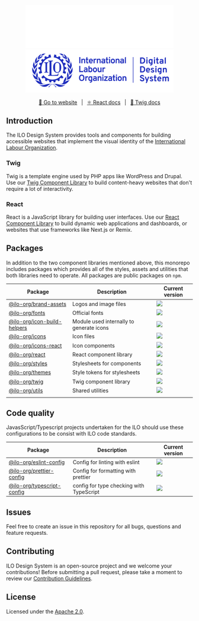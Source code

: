 <p align="center">
<img src="./packages/brand-assets/src/assets/logo_en_dds_horizontal_white.svg#gh-dark-mode-only" width="400"  alt="ILO Digital Design System" />
<img src="./packages/brand-assets/src/assets/logo_en_dds_horizontal_blue.svg#gh-light-mode-only" width="400"  alt="ILO Digital Design System" />
</p>
 
<p align="center">
  <a href="https://brand.ilo.org/designsystem">🚀 Go to website</a>
  &ensp;|&ensp;
  <a href="https://react.ui.ilo.org">⚛️ React docs</a>
   &ensp;|&ensp;
  <a href="https://twig.ui.ilo.org">🌿 Twig docs</a>
</p>

## Introduction

The ILO Design System provides tools and components for building accessible websites that implement the visual identity of the [International Labour Organization](https://www.ilo.org).

### Twig

Twig is a template engine used by PHP apps like WordPress and Drupal. Use our [Twig Component Library](https://twig.ui.ilo.org) to build content-heavy websites that don't require a lot of interactivity.

### React

React is a JavaScript library for building user interfaces. Use our [React Component Library](https://react.ui.ilo.org) to build dynamic web applications and dashboards, or websites that use frameworks like Next.js or Remix.

## Packages

In addition to the two component libraries mentioned above, this monorepo includes packages which provides all of the styles, assets and utilities that both libraries need to operate. All packages are public packages on `npm`.

| Package                                                                | Description                              | Current version                                                        |
| ---------------------------------------------------------------------- | ---------------------------------------- | ---------------------------------------------------------------------- |
| [@ilo-org/brand-assets](./packages/brand-assets/README.md)             | Logos and image files                    | <img src="https://img.shields.io/npm/v/@ilo-org/brand-assets" />       |
| [@ilo-org/fonts](./packages/fonts/README.md)                           | Official fonts                           | <img src="https://img.shields.io/npm/v/@ilo-org/fonts" />              |
| [@ilo-org/icon-build-helpers](./packages/icon-build-helpers/README.md) | Module used internally to generate icons | <img src="https://img.shields.io/npm/v/@ilo-org/icon-build-helpers" /> |
| [@ilo-org/icons](./packages/icons/README.md)                           | Icon files                               | <img src="https://img.shields.io/npm/v/@ilo-org/icons" />              |
| [@ilo-org/icons-react](./packages/icons-react/README.md)               | Icon components                          | <img src="https://img.shields.io/npm/v/@ilo-org/icons-react" />        |
| [@ilo-org/react](./packages/react/README.md)                           | React component library                  | <img src="https://img.shields.io/npm/v/@ilo-org/react" />              |
| [@ilo-org/styles](./packages/styles/README.md)                         | Stylesheets for components               | <img src="https://img.shields.io/npm/v/@ilo-org/styles" />             |
| [@ilo-org/themes](./packages/themes/README.md)                         | Style tokens for stylesheets             | <img src="https://img.shields.io/npm/v/@ilo-org/themes" />             |
| [@ilo-org/twig](./packages/twig/README.md)                             | Twig component library                   | <img src="https://img.shields.io/npm/v/@ilo-org/twig" />               |
| [@ilo-org/utils](./packages/utils/README.md)                           | Shared utilities                         | <img src="https://img.shields.io/npm/v/@ilo-org/utils" />              |
|                                                                        |

## Code quality

JavasScript/Typescript projects undertaken for the ILO should use these configurations to be consist with ILO code standards.

| Package                                                            | Description                              | Current version                                                       |
| ------------------------------------------------------------------ | ---------------------------------------- | --------------------------------------------------------------------- |
| [@ilo-org/eslint-config](./config/eslint-config/README.md)         | Config for linting with eslint           | <img src="https://img.shields.io/npm/v/@ilo-org/eslint-config" />     |
| [@ilo-org/prettier-config](./config/prettier-config/README.md)     | Config for formatting with prettier      | <img src="https://img.shields.io/npm/v/@ilo-org/prettier-config" />   |
| [@ilo-org/typescript-config](./config/typescript-config/README.md) | config for type checking with TypeScript | <img src="https://img.shields.io/npm/v/@ilo-org/typescript-config" /> |

## Issues

Feel free to create an issue in this repository for all bugs, questions and feature requests.

## Contributing

ILO Design System is an open-source project and we welcome your contributions! Before submitting a pull request, please take a moment to review our [Contribution Guidelines](./contributing.md).

## License

Licensed under the [Apache 2.0](/LICENSE).

